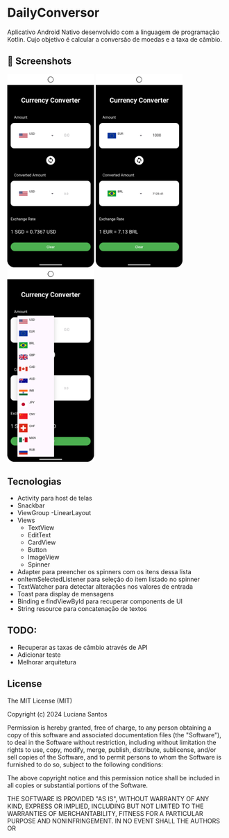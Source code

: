 # DailyConversor

Aplicativo Android Nativo desenvolvido com a linguagem de programação Kotlin. Cujo objetivo é calcular a conversão de moedas e a taxa de câmbio.

## :camera_flash: Screenshots

<img src="https://github.com/Luciana2202/Currency_Conversor/blob/master/tela1.png" width=200/>              <img src="https://github.com/Luciana2202/Currency_Conversor/blob/master/tela2.png" width=200/>           <img src="https://github.com/Luciana2202/Currency_Conversor/blob/master/tela3.png" width=200/>

## Tecnologias

* Activity para host de telas
* Snackbar
* ViewGroup
    -LinearLayout
* Views
    - TextView
    - EditText
    - CardView
    - Button
    - ImageView
    - Spinner
* Adapter para preencher os spinners com os itens dessa lista
* onItemSelectedListener para seleção do item listado no spinner
* TextWatcher para detectar alterações nos valores de entrada
* Toast para display de mensagens
* Binding e findViewById para recuperar components de UI
* String resource para concatenação de textos

## TODO:

* Recuperar as taxas de câmbio através de API
* Adicionar teste
* Melhorar arquitetura

## License
The MIT License (MIT)

Copyright (c) 2024 Luciana Santos

Permission is hereby granted, free of charge, to any person obtaining a copy of
this software and associated documentation files (the "Software"), to deal in
the Software without restriction, including without limitation the rights to
use, copy, modify, merge, publish, distribute, sublicense, and/or sell copies of
the Software, and to permit persons to whom the Software is furnished to do so,
subject to the following conditions:

The above copyright notice and this permission notice shall be included in all
copies or substantial portions of the Software.

THE SOFTWARE IS PROVIDED "AS IS", WITHOUT WARRANTY OF ANY KIND, EXPRESS OR
IMPLIED, INCLUDING BUT NOT LIMITED TO THE WARRANTIES OF MERCHANTABILITY, FITNESS
FOR A PARTICULAR PURPOSE AND NONINFRINGEMENT. IN NO EVENT SHALL THE AUTHORS OR
